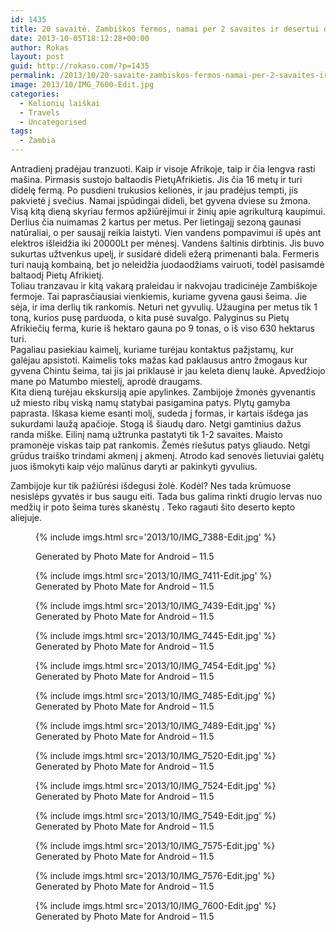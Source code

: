 ```yaml
---
id: 1435
title: 20 savaitė. Zambiškos fermos, namai per 2 savaites ir desertui drugio lervos
date: 2013-10-05T18:12:28+00:00
author: Rokas
layout: post
guid: http://rokaso.com/?p=1435
permalink: /2013/10/20-savaite-zambiskos-fermos-namai-per-2-savaites-ir-desertui-drugio-lervos/
image: 2013/10/IMG_7600-Edit.jpg
categories:
  - Kelionių laiškai
  - Travels
  - Uncategorised
tags:
  - Zambia
---
```


Antradienį pradėjau tranzuoti. Kaip ir visoje Afrikoje, taip ir čia lengva rasti mašina. Pirmasis sustojo baltaodis PietųAfrikietis. Jis čia 16 metų ir turi didelę fermą. Po pusdieni trukusios kelionės, ir jau pradėjus tempti, jis pakvietė į svečius. Namai įspūdingai dideli, bet gyvena dviese su žmona. Visą kitą dieną skyriau fermos apžiūrėjimui ir žinių apie agrikulturą kaupimui. Derlius čia nuimamas 2 kartus per metus. Per lietingajį sezoną gaunasi natūraliai, o per sausajį reikia laistyti. Vien vandens pompavimui iš upės ant elektros išleidžia iki 20000Lt per mėnesį. Vandens šaltinis dirbtinis. Jis buvo sukurtas užtvenkus upelį, ir susidarė dideli ežerą primenanti bala. Fermeris turi naują kombainą, bet jo neleidžia juodaodžiams vairuoti, todėl pasisamdė baltaodį Pietų Afrikietį.  
Toliau tranzavau ir kitą vakarą praleidau ir nakvojau tradicinėje Zambiškoje fermoje. Tai paprasčiausiai vienkiemis, kuriame gyvena gausi šeima. Jie sėja, ir ima derlių tik rankomis. Neturi net gyvulių. Užaugina per metus tik 1 toną, kurios pusę parduoda, o kita pusė suvalgo. Palyginus su Pietų Afrikiečių ferma, kurie iš hektaro gauna po 9 tonas, o iš viso 630 hektarus turi.  
Pagaliau pasiekiau kaimelį, kuriame turėjau kontaktus pažįstamų, kur galėjau apsistoti. Kaimelis toks mažas kad paklausus antro žmogaus kur gyvena Chintu šeima, tai jis jai priklausė ir jau keleta dienų laukė. Apvedžiojo mane po Matumbo miestelį, aprodė draugams.  
Kita dieną turėjau ekskursiją apie apylinkes. Zambijoje žmonės gyvenantis už miesto ribų viską namų statybai pasigamina patys. Plytų gamyba paprasta. Iškasa kieme esanti molį, sudeda į formas, ir kartais išdega jas sukurdami laužą apačioje. Stogą iš šiaudų daro. Netgi gamtinius dažus randa miške. Eilinį namą užtrunka pastatyti tik 1-2 savaites. Maisto pramonėje viskas taip pat rankomis. Žemės riešutus patys gliaudo. Netgi grūdus traiško trindami akmenį į akmenį. Atrodo kad senovės lietuviai galėtų juos išmokyti kaip vėjo malūnus daryti ar pakinkyti gyvulius.

Zambijoje kur tik pažiūrėsi išdegusi žolė. Kodėl? Nes tada krūmuose nesislėps gyvatės ir bus saugu eiti. Tada bus galima rinkti drugio lervas nuo medžių ir poto šeima turės skanėstų . Teko ragauti šito deserto kepto aliejuje.<figure id="attachment_1649" aria-describedby="caption-attachment-1649" style="width: 533px" class="wp-caption alignnone">

{% include imgs.html src='2013/10/IMG_7388-Edit.jpg' %}

<figcaption id="caption-attachment-1649" class="wp-caption-text">Generated by Photo Mate for Android &#8211; 11.5</figcaption></figure> <figure id="attachment_1650" aria-describedby="caption-attachment-1650" style="width: 533px" class="wp-caption alignnone">{% include imgs.html src='2013/10/IMG_7411-Edit.jpg' %}
<figcaption id="caption-attachment-1650" class="wp-caption-text">Generated by Photo Mate for Android &#8211; 11.5</figcaption></figure> <figure id="attachment_1651" aria-describedby="caption-attachment-1651" style="width: 533px" class="wp-caption alignnone">{% include imgs.html src='2013/10/IMG_7439-Edit.jpg' %}
<figcaption id="caption-attachment-1651" class="wp-caption-text">Generated by Photo Mate for Android &#8211; 11.5</figcaption></figure> <figure id="attachment_1652" aria-describedby="caption-attachment-1652" style="width: 533px" class="wp-caption alignnone">{% include imgs.html src='2013/10/IMG_7445-Edit.jpg' %}
<figcaption id="caption-attachment-1652" class="wp-caption-text">Generated by Photo Mate for Android &#8211; 11.5</figcaption></figure> <figure id="attachment_1653" aria-describedby="caption-attachment-1653" style="width: 533px" class="wp-caption alignnone">{% include imgs.html src='2013/10/IMG_7454-Edit.jpg' %}
<figcaption id="caption-attachment-1653" class="wp-caption-text">Generated by Photo Mate for Android &#8211; 11.5</figcaption></figure> <figure id="attachment_1654" aria-describedby="caption-attachment-1654" style="width: 533px" class="wp-caption alignnone">{% include imgs.html src='2013/10/IMG_7485-Edit.jpg' %}
<figcaption id="caption-attachment-1654" class="wp-caption-text">Generated by Photo Mate for Android &#8211; 11.5</figcaption></figure> <figure id="attachment_1655" aria-describedby="caption-attachment-1655" style="width: 533px" class="wp-caption alignnone">{% include imgs.html src='2013/10/IMG_7489-Edit.jpg' %}
<figcaption id="caption-attachment-1655" class="wp-caption-text">Generated by Photo Mate for Android &#8211; 11.5</figcaption></figure> <figure id="attachment_1656" aria-describedby="caption-attachment-1656" style="width: 533px" class="wp-caption alignnone">{% include imgs.html src='2013/10/IMG_7520-Edit.jpg' %}
<figcaption id="caption-attachment-1656" class="wp-caption-text">Generated by Photo Mate for Android &#8211; 11.5</figcaption></figure> <figure id="attachment_1657" aria-describedby="caption-attachment-1657" style="width: 533px" class="wp-caption alignnone">{% include imgs.html src='2013/10/IMG_7524-Edit.jpg' %}
<figcaption id="caption-attachment-1657" class="wp-caption-text">Generated by Photo Mate for Android &#8211; 11.5</figcaption></figure> <figure id="attachment_1658" aria-describedby="caption-attachment-1658" style="width: 533px" class="wp-caption alignnone">{% include imgs.html src='2013/10/IMG_7549-Edit.jpg' %}
<figcaption id="caption-attachment-1658" class="wp-caption-text">Generated by Photo Mate for Android &#8211; 11.5</figcaption></figure> <figure id="attachment_1659" aria-describedby="caption-attachment-1659" style="width: 533px" class="wp-caption alignnone">{% include imgs.html src='2013/10/IMG_7575-Edit.jpg' %}
<figcaption id="caption-attachment-1659" class="wp-caption-text">Generated by Photo Mate for Android &#8211; 11.5</figcaption></figure> <figure id="attachment_1660" aria-describedby="caption-attachment-1660" style="width: 533px" class="wp-caption alignnone">{% include imgs.html src='2013/10/IMG_7576-Edit.jpg' %}
<figcaption id="caption-attachment-1660" class="wp-caption-text">Generated by Photo Mate for Android &#8211; 11.5</figcaption></figure> <figure id="attachment_1661" aria-describedby="caption-attachment-1661" style="width: 533px" class="wp-caption alignnone">{% include imgs.html src='2013/10/IMG_7600-Edit.jpg' %}
<figcaption id="caption-attachment-1661" class="wp-caption-text">Generated by Photo Mate for Android &#8211; 11.5</figcaption></figure>

<div id="APTFPIC_by_TAP-by-shortcode-432" class="AlpinePhotoTiles_inpost_container">
</div>
